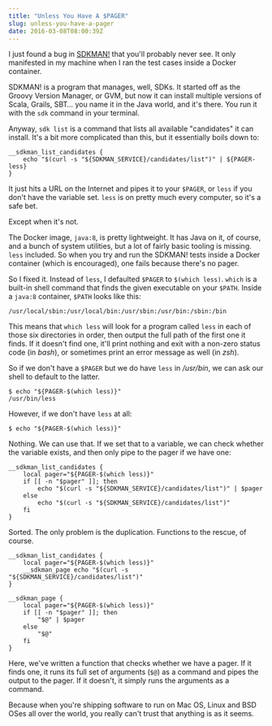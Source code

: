 ```yaml
---
title: "Unless You Have A $PAGER"
slug: unless-you-have-a-pager
date: 2016-03-08T08:00:39Z
---
```


I just found a bug in [SDKMAN!][] that you'll probably never see. It only manifested in my machine when I ran the test cases inside a Docker container.

SDKMAN! is a program that manages, well, SDKs. It started off as the Groovy Version Manager, or GVM, but now it can install multiple versions of Scala, Grails, SBT… you name it in the Java world, and it's there. You run it with the `sdk` command in your terminal.

<!--more-->

Anyway, `sdk list` is a command that lists all available "candidates" it can install. It's a bit more complicated than this, but it essentially boils down to:

    __sdkman_list_candidates {
        echo "$(curl -s "${SDKMAN_SERVICE}/candidates/list")" | ${PAGER-less}
    }

It just hits a URL on the Internet and pipes it to your `$PAGER`, or `less` if you don't have the variable set. `less` is on pretty much every computer, so it's a safe bet.

Except when it's not.

The Docker image, `java:8`, is pretty lightweight. It has Java on it, of course, and a bunch of system utilities, but a lot of fairly basic tooling is missing. `less` included. So when you try and run the SDKMAN! tests inside a Docker container (which is encouraged), one fails because there's no pager.

So I fixed it. Instead of `less`, I defaulted `$PAGER` to `$(which less)`. `which` is a built-in shell command that finds the given executable on your `$PATH`. Inside a `java:8` container, `$PATH` looks like this:

    /usr/local/sbin:/usr/local/bin:/usr/sbin:/usr/bin:/sbin:/bin

This means that `which less` will look for a program called `less` in each of those six directories in order, then output the full path of the first one it finds. If it doesn't find one, it'll print nothing and exit with a non-zero status code (in *bash*), or sometimes print an error message as well (in *zsh*).

So if we don't have a `$PAGER` but we do have `less` in */usr/bin*, we can ask our shell to default to the latter.

    $ echo "${PAGER-$(which less)}"
    /usr/bin/less

However, if we don't have `less` at all:

    $ echo "${PAGER-$(which less)}"

Nothing. We can use that. If we set that to a variable, we can check whether the variable exists, and then only pipe to the pager if we have one:

    __sdkman_list_candidates {
        local pager="${PAGER-$(which less)}"
        if [[ -n "$pager" ]]; then
            echo "$(curl -s "${SDKMAN_SERVICE}/candidates/list")" | $pager
        else
            echo "$(curl -s "${SDKMAN_SERVICE}/candidates/list")"
        fi
    }

Sorted. The only problem is the duplication. Functions to the rescue, of course.

    __sdkman_list_candidates {
        local pager="${PAGER-$(which less)}"
        __sdkman_page echo "$(curl -s "${SDKMAN_SERVICE}/candidates/list")"
    }

    __sdkman_page {
        local pager="${PAGER-$(which less)}"
        if [[ -n "$pager" ]]; then
            "$@" | $pager
        else
            "$@"
        fi
    }

Here, we've written a function that checks whether we have a pager. If it finds one, it runs its full set of arguments (`$@`) as a command and pipes the output to the pager. If it doesn't, it simply runs the arguments as a command.

Because when you're shipping software to run on Mac OS, Linux and BSD OSes all over the world, you really can't trust that anything is as it seems.

[SDKMAN!]: http://www.sdkman.io/
